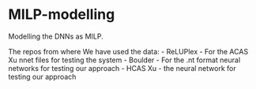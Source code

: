 # MILP-modelling
Modelling the DNNs as MILP.




The repos from where We have used the data:
	- ReLUPlex - For the ACAS Xu nnet files for testing the  system
        - Boulder - For the .nt format neural networks for testing our approach
	- HCAS Xu - the neural network for testing our approach
 
